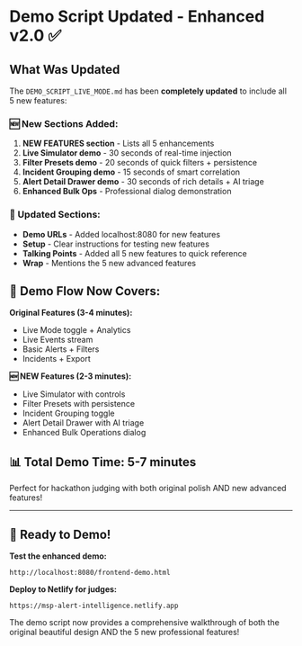 # Demo Script Updated - Enhanced v2.0 ✅

## What Was Updated

The `DEMO_SCRIPT_LIVE_MODE.md` has been **completely updated** to include all 5 new features:

### 🆕 New Sections Added:
1. **NEW FEATURES section** - Lists all 5 enhancements
2. **Live Simulator demo** - 30 seconds of real-time injection
3. **Filter Presets demo** - 20 seconds of quick filters + persistence  
4. **Incident Grouping demo** - 15 seconds of smart correlation
5. **Alert Detail Drawer demo** - 30 seconds of rich details + AI triage
6. **Enhanced Bulk Ops** - Professional dialog demonstration

### 📝 Updated Sections:
- **Demo URLs** - Added localhost:8080 for new features
- **Setup** - Clear instructions for testing new features
- **Talking Points** - Added all 5 new features to quick reference
- **Wrap** - Mentions the 5 new advanced features

## 🎯 Demo Flow Now Covers:

**Original Features (3-4 minutes):**
- Live Mode toggle + Analytics
- Live Events stream
- Basic Alerts + Filters
- Incidents + Export

**🆕 NEW Features (2-3 minutes):**
- Live Simulator with controls
- Filter Presets with persistence
- Incident Grouping toggle
- Alert Detail Drawer with AI triage
- Enhanced Bulk Operations dialog

## 📊 Total Demo Time: 5-7 minutes

Perfect for hackathon judging with both original polish AND new advanced features!

---

## 🚀 Ready to Demo!

**Test the enhanced demo:**
```
http://localhost:8080/frontend-demo.html
```

**Deploy to Netlify for judges:**
```
https://msp-alert-intelligence.netlify.app
```

The demo script now provides a comprehensive walkthrough of both the original beautiful design AND the 5 new professional features!

